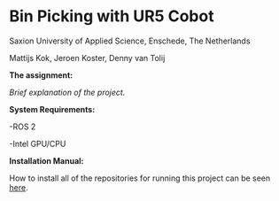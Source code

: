 # Bin Picking with UR5 Cobot
Saxion University of Applied Science, Enschede, The Netherlands

Mattijs Kok, Jeroen Koster, Denny van Tolij

**The assignment:**

*Brief explanation of the project.*

**System Requirements:**

-ROS 2

-Intel GPU/CPU

**Installation Manual:**

How to install all of the repositories for running this project can be seen [here](https://github.com/mattijsk14/BinPicking/blob/main/InstallationManual.md).
